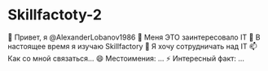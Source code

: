 # Skillfactoty-2
👋 Привет, я @AlexanderLobanov1986
👀 Меня ЭТО заинтересовало IT
🌱 В настоящее время я изучаю Skillfactory
💞️ Я хочу сотрудничать над IT
📫 Как со мной связаться...
😄 Местоимения: ...
⚡ Интересный факт: ...
